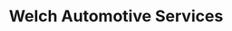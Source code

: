 ---
title: "Welch Automotive Services"
url: /middle-river/welch-automotive-services/
shop: Autowerkstatt
---